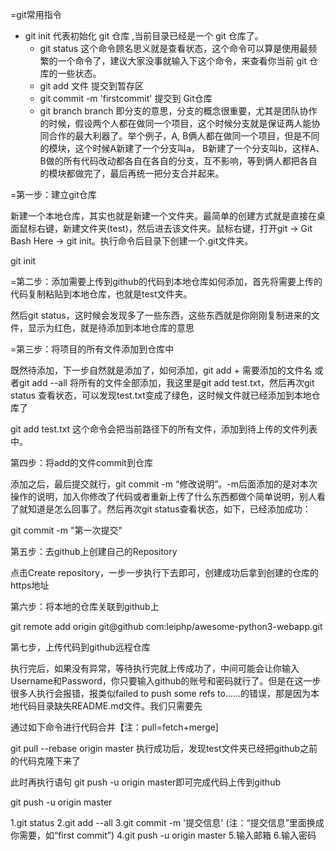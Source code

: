 =git常用指令
- git init 代表初始化 git 仓库 ,当前目录已经是一个 git 仓库了。
	- git status 这个命令顾名思义就是查看状态，这个命令可以算是使用最频繁的一个命令了，建议大家没事就输入下这个命令，来查看你当前 git 仓库的一些状态。
	- git add 文件   提交到暂存区
	- git commit -m 'firstcommit' 提交到 Git仓库
	- git branch
		branch 即分支的意思，分支的概念很重要，尤其是团队协作的时候，假设两个人都在做同一个项目，这个时候分支就是保证两人能协同合作的最大利器了。举个例子，A, B俩人都在做同一个项目，但是不同的模块，这个时候A新建了一个分支叫a， B新建了一个分支叫b，这样A、B做的所有代码改动都各自在各自的分支，互不影响，等到俩人都把各自的模块都做完了，最后再统一把分支合并起来。



=第一步：建立git仓库

新建一个本地仓库，其实也就是新建一个文件夹。最简单的创建方式就是直接在桌面鼠标右键，新建文件夹(test)，然后进去该文件夹。鼠标右键，打开git -> Git Bash Here -> git init。执行命令后目录下创建一个.git文件夹。

git init

=第二步：添加需要上传到github的代码到本地仓库如何添加，首先将需要上传的代码复制粘贴到本地仓库，也就是test文件夹。

然后git status，这时候会发现多了一些东西，这些东西就是你刚刚复制进来的文件，显示为红色，就是待添加到本地仓库的意思

=第三步：将项目的所有文件添加到仓库中

既然待添加，下一步自然就是添加了，如何添加，git add + 需要添加的文件名 或者git add --all 将所有的文件全部添加，我这里是git add test.txt，然后再次git status 查看状态，可以发现test.txt变成了绿色，这时候文件就已经添加到本地仓库了

git add test.txt
这个命令会把当前路径下的所有文件，添加到待上传的文件列表中。

第四步：将add的文件commit到仓库

添加之后，最后提交就行，git commit -m “修改说明”。-m后面添加的是对本次操作的说明，加入你修改了代码或者重新上传了什么东西都做个简单说明，别人看了就知道是怎么回事了。然后再次git status查看状态，如下，已经添加成功：

git commit -m "第一次提交"

第五步：去github上创建自己的Repository

点击Create repository，一步一步执行下去即可，创建成功后拿到创建的仓库的https地址

第六步：将本地的仓库关联到github上

git remote add origin git@github com:leiphp/awesome-python3-webapp.git

第七步，上传代码到github远程仓库

执行完后，如果没有异常，等待执行完就上传成功了，中间可能会让你输入Username和Password，你只要输入github的账号和密码就行了。但是在这一步很多人执行会报错，报类似failed to push some refs to......的错误，那是因为本地代码目录缺失README.md文件。我们只需要先

通过如下命令进行代码合并【注：pull=fetch+merge]

git pull --rebase origin master
执行成功后，发现test文件夹已经把github之前的代码克隆下来了

此时再执行语句 git push -u origin master即可完成代码上传到github

git push -u origin master

1.git status
2.git add --all
3.git commit -m '提交信息' (注：“提交信息”里面换成你需要，如“first commit”)
4.git push -u origin master
5.输入邮箱
6.输入密码